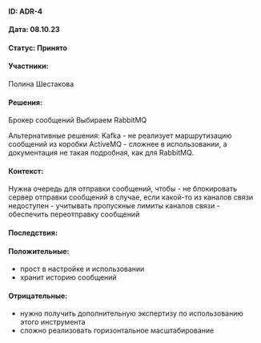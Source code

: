 #### ID: ADR-4

#### Дата: 08.10.23

#### Статус: Принято

#### Участники:
Полина Шестакова

#### Решения:
Брокер сообщений
Выбираем RabbitMQ

Альтернативные решения: 
Kafka - не реализует маршрутизацию сообщений из коробки
ActiveMQ - сложнее в использовании, а документация не такая подробная, как для RabbitMQ.

#### Контекст:
Нужна очередь для отправки сообщений, чтобы 
    - не блокировать сервер отправки сообщений в случае, если какой-то из каналов связи недоступен
    - учитывать пропускные лимиты каналов связи
    - обеспечить переотправку сообщений

#### Последствия:

#### Положительные:
* прост в настройке и использовании
* хранит историю сообщений

#### Отрицательные:
* нужно получить дополнительную экспертизу по использованию этого инструмента
* сложно реализовать горизонтальное масштабирование
